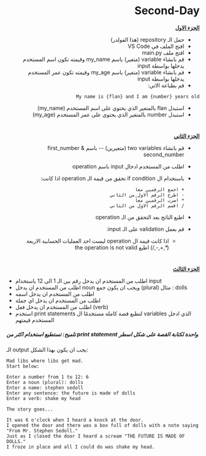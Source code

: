 
<div dir=rtl> 


<h1>Second-Day</h1>


<p dir="rtl">
 <strong><a href="https://docs.google.com/document/d/1stcvqGYWDplD6eUdKk-LS_OkbApIlOyDXrQJ3rbIBoc/edit">الجزء الاول</a></strong></p>
  
  
  
- حمل الـ repository (هذا الفولدر)
- افتح الملف في VS Code
- افتح ملف main.py
- قم بانشاء variable (متغير)  باسم my_name وقيمته تكون اسم المستخدم يدخلها بواسطة input
- قم بانشاء variable (متغير) باسم my_age وقيمته تكون عمر المستخدم يدخلها بواسطة input
- قم بطباعة الاتي: 

<div>

```
My name is {flan} and I am {number} years old
```
</div>

- استبدل flan بالمتغير الذي يحتوي على اسم المستخدم (my_name)
- استبدل number بالمتغير الذي يحتوي على عمر المستخدم (my_age)


 <h1></h1>
<p dir="rtl">
<strong><a href="https://docs.google.com/document/d/1sA89c0LxxoBCoTHY9UvwdLftiFQ1g3EhAYEMoltLLTg/edit#">الجزء الثاني</a></strong></p>
 
- قم بانشاء two variables (متغيرين)
--  باسم first_number & second_number 
- اطلب من المستخدم ادخال input باسم operation
- باستخدام ال if condition تحقق من قيمة الـ operation اذا كانت:

   ```
   + اجمع الرقمين معاً
   - اطرح الرقم الاول من الثاني
   * اضرب الرقمين معاً
   / اقسم الرقم الاول من الثاني
   ```
   
- اطبع الناتج بعد التحقق من الـ operation
- قم بعمل validation على الـ input:
  - اذا كانت قيمة ال operation ليست احد العمليات الحسابية الاربعة (*,+,-,/) اطبع the operation is not valid

</div>

 <h1></h1>
<p dir="rtl">
<strong><a href="https://docs.google.com/document/d/1BA8t5-qKIBhLCSQFKYVx9syLgFAapT6lXDlLHpM0jmg/edit">الجزء الثالث</a></strong></p>
 
 
- اطلب من المستخدم ان يدخل رقم بين الـ 1 الى 12 ياستخدام input
- اطلب من المستخدم ان يدخل noun ويجب ان يكون جمع (plural) مثال : dolls
- اطلب من المستخدم ان يدخل اسمه
- اطلب من المستخدم ان يدخل اي جملة
- اطلب من المستخدم ان يدخل فعل (verb)
- استخدم print statements لتطبع قصة كاملة مستخدمًا ال variables الذي ادخل المستخدم قيمتهم
 ##### تلميح: تستطيع استخدام اكثر من print statement واحدة لكتابة القصة على شكل اسطر
 الـ output يجب ان يكون بهذا الشكل:
 
 <div>
  
 ```
Mad libs where libs get mad.
Start below:

Enter a number from 1 to 12: 6
Enter a noun (plural): dolls
Enter a name: stephen sedoll
Enter any sentence: the future is made of dolls
Enter a verb: shake my head

The story goes...

It was 6 o'clock when I heard a knock at the door.
I opened the door and there was a box full of dolls with a note saying "From Mr. Stephen Sedoll."
Just as I closed the door I heard a scream "THE FUTURE IS MADE OF DOLLS."
I froze in place and all I could do was shake my head.
 ```
  
 </div>
 
</div>
